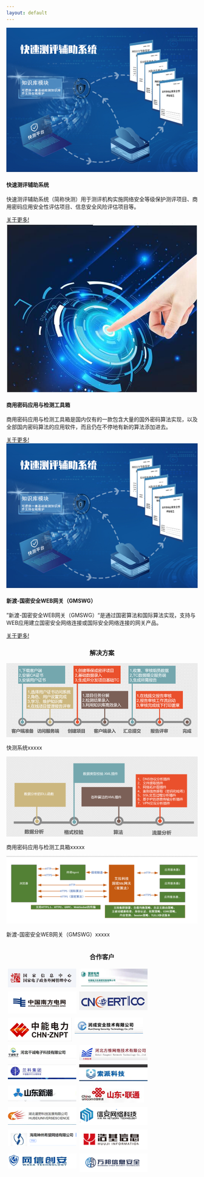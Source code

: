 ```yaml
---
layout: default
---
```

<!-- /.row -->

<div class="row">
  <div class="col-md-4 mb-5">
    <div class="card border-0 shadow h-100">
      <img class="card-img-top" src="/image/kuaice.jpg" alt="" />
      <div class="card-body">
        <h4 class="card-title">快速测评辅助系统</h4>
        <p class="card-text">
          快速测评辅助系统（简称快测）用于测评机构实施网络安全等级保护测评项目、商用密码应用安全性评估项目、信息安全风险评估项目等。
        </p>
      </div>
      <div class="card-footer">
        <a href="#" class="btn btn-primary">关于更多!</a>
      </div>
    </div>
  </div>
  <div class="col-md-4 mb-5">
    <div class="card border-0 shadow h-100">
      <img class="card-img-top" src="/image/jiancegongjuxiang.jpg" alt="" />
      <div class="card-body">
        <h4 class="card-title">商用密码应用与检测工具箱</h4>
        <p class="card-text">
          商用密码应用与检测工具箱是国内仅有的一款包含大量的国外密码算法实现，以及全部国内密码算法的应用软件，而且仍在不停地有新的算法添加进去。
        </p>
      </div>
      <div class="card-footer">
        <a href="#" class="btn btn-primary">关于更多!</a>
      </div>
    </div>
  </div>
  <div class="col-md-4 mb-5">
    <div class="card border-0 shadow h-100">
      <img class="card-img-top" src="/image/wangguan.jpg" alt="" />
      <div class="card-body">
        <h4 class="card-title">新渡-国密安全WEB网关（GMSWG）</h4>
        <p class="card-text">
        ”新渡-国密安全WEB网关（GMSWG）“是通过国密算法和国际算法实现，支持与WEB应用建立国密安全网络连接或国际安全网络连接的网关产品。
        </p>
      </div>
      <div class="card-footer">
        <a href="#" class="btn btn-primary">关于更多!</a>
      </div>
    </div>
  </div>
</div>




<style>
   .buju {
    display: flex;
    flex-direction: row;
     width: 100%;
    flex-wrap: wrap;
  } 
    #bujuzi1 {
    flex-grow: 1;
  }
  #bujuzi2 {
    flex-grow: 2;

  }

.img1{

 max-width:180px;
    max-height:180px;
    width:auto;
    height:auto;

  margin:4px;

}

</style>

  <h3 style="width:100%;text-align: center;">解决方案</h3>
  <div class="row">
    <div class="buju">
      <div class="col-md-4 mb-5" id="bujuzi1">
        <div class="card border-0 shadow h-100">
          <img class="card-img-top" src="/image/jiejuefangan/kuaice.png" alt="" />
        </div>
      </div>
      <div class="mb-5" id="bujuzi2">
        <div class="card border-0 shadow h-100">
          <div class="card-body">
            <p class="card-text">
              快测系统xxxxx
            </p>
          </div>
        </div>
      </div>
    </div>
      <div class="buju">
      <div class="col-md-4 mb-5" id="bujuzi1">
        <div class="card border-0 shadow h-100">
          <img class="card-img-top" src="/image/jiejuefangan/mice.png" alt="" />
        </div>
      </div>
      <div class="mb-5" id="bujuzi2">
        <div class="card border-0 shadow h-100">
          <div class="card-body">
            <p class="card-text">
              商用密码应用与检测工具箱xxxxx
            </p>
          </div>
        </div>
      </div>
    </div>
      <div class="buju">
      <div class="col-md-4 mb-5" id="bujuzi1">
        <div class="card border-0 shadow h-100">
          <img class="card-img-top" src="/image/jiejuefangan/wangguan.png" alt="" />
        </div>
      </div>
      <div class="mb-5" id="bujuzi2">
        <div class="card border-0 shadow h-100">
          <div class="card-body">
            <p class="card-text">
              新渡-国密安全WEB网关（GMSWG）xxxxx
            </p>
          </div>
        </div>
      </div>
    </div>
  </div>


  <h3 style="width:100%;text-align: center;">合作客户</h3>

<div class="row">
<div class="buju">
      <div class="" id="bujuzi" style="text-align: center;">
         <img class="img1 img-object"  src="/image/hezuo/a.jpg" alt="" />
    </div>

 <div class="" id="bujuzi" style="text-align: center;">
  <img class="img1 img-object " src="/image/hezuo/b.jpg"  alt="" />
</div>

 <div class="" id="bujuzi" style="text-align: center;">
    <img class="img1 img-object " src="/image/hezuo/c.png"  alt="" />
</div>

 <div class="" id="bujuzi" style="text-align: center;">
    <img class="img1 img-object " src="/image/hezuo/d.jpg"  alt="" />
</div>
 <div class="" id="bujuzi" style="text-align: center;">
    <img class="img1 img-object " src="/image/hezuo/e.jpg"  alt="" />
</div>
 <div class="" id="bujuzi" style="text-align: center;">
    <img class="img1 img-object " src="/image/hezuo/f.jpg"  alt="" />
</div>
 <div class="" id="bujuzi" style="text-align: center;">
    <img class="img1 img-object " src="/image/hezuo/g.jpg"  alt="" />
</div>   
<div class="" id="bujuzi" style="text-align: center;">
         <img class="img1 img-object"  src="/image/hezuo/h.jpg" alt="" />
    </div>  
<div class="" id="bujuzi" style="text-align: center;">
         <img class="img1 img-object"  src="/image/hezuo/i.jpg" alt="" />
    </div>  
<div class="" id="bujuzi" style="text-align: center;">
         <img class="img1 img-object"  src="/image/hezuo/j.jpg" alt="" />
    </div> 
<div class="" id="bujuzi" style="text-align: center;">
         <img class="img1 img-object"  src="/image/hezuo/k.jpg" alt="" />
    </div>  
<div class="" id="bujuzi" style="text-align: center;">
         <img class="img1 img-object"  src="/image/hezuo/l.jpg" alt="" />
    </div>  
<div class="" id="bujuzi" style="text-align: center;">
         <img class="img1 img-object"  src="/image/hezuo/m.jpg" alt="" />
    </div><div class="" id="bujuzi" style="text-align: center;">
         <img class="img1 img-object"  src="/image/hezuo/n.jpg" alt="" />
    </div>  
<div class="" id="bujuzi" style="text-align: center;">
         <img class="img1 img-object"  src="/image/hezuo/o.jpg" alt="" />
    </div>  
<div class="" id="bujuzi" style="text-align: center;">
         <img class="img1 img-object"  src="/image/hezuo/p.jpg" alt="" />
    </div> 
<div class="" id="bujuzi" style="text-align: center;">
         <img class="img1 img-object"  src="/image/hezuo/q.jpg" alt="" />
    </div>  
<div class="" id="bujuzi" style="text-align: center;">
         <img class="img1 img-object"  src="/image/hezuo/r.jpg" alt="" />
    </div>  

</div>

<!-- /.row -->